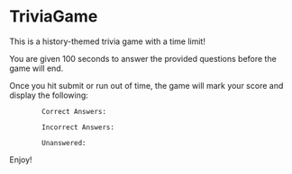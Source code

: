 # TriviaGame

This is a history-themed trivia game with a time limit! 

You are given 100 seconds to answer the provided questions before the game will end. 

Once you hit submit or run out of time, the game will mark your score and display the following: 

            Correct Answers: 
            
            Incorrect Answers: 

            Unanswered: 

Enjoy!